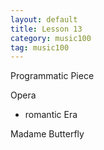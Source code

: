 ```yaml
---
layout: default
title: Lesson 13
category: music100
tag: music100
---
```


Programmatic Piece

Opera
- romantic Era

Madame Butterfly
